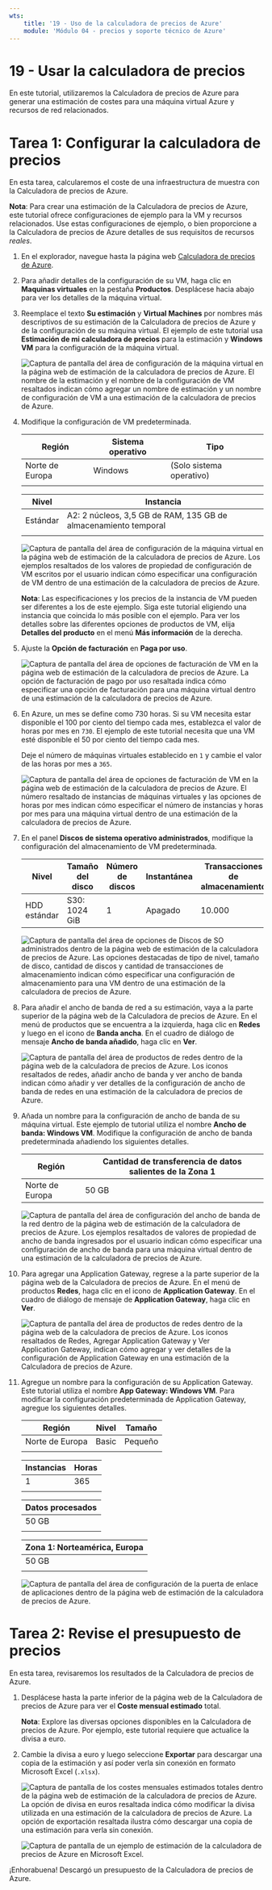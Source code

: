 ```yaml
---
wts:
    title: '19 - Uso de la calculadora de precios de Azure'
    module: 'Módulo 04 - precios y soporte técnico de Azure'
---
```

# 19 - Usar la calculadora de precios

En este tutorial, utilizaremos la Calculadora de precios de Azure para generar una estimación de costes para una máquina virtual Azure y recursos de red relacionados.

# Tarea 1: Configurar la calculadora de precios

En esta tarea, calcularemos el coste de una infraestructura de muestra con la Calculadora de precios de Azure. 

**Nota**: Para crear una estimación de la Calculadora de precios de Azure, este tutorial ofrece configuraciones de ejemplo para la VM y recursos relacionados. Use estas configuraciones de ejemplo, o bien proporcione a la Calculadora de precios de Azure detalles de sus requisitos de recursos *reales*.

1. En el explorador, navegue hasta la página web [Calculadora de precios de Azure](https://azure.microsoft.com/es-es/pricing/calculator/).

2. Para añadir detalles de la configuración de su VM, haga clic en **Maquinas virtuales** en la pestaña **Productos**. Desplácese hacia abajo para ver los detalles de la máquina virtual. 

3. Reemplace el texto **Su estimación** y **Virtual Machines** por nombres más descriptivos de su estimación de la Calculadora de precios de Azure y de la configuración de su máquina virtual. El ejemplo de este tutorial usa **Estimación de mi calculadora de precios** para la estimación y **Windows VM** para la configuración de la máquina virtual.

   ![Captura de pantalla del área de configuración de la máquina virtual en la página web de estimación de la calculadora de precios de Azure. El nombre de la estimación y el nombre de la configuración de VM resaltados indican cómo agregar un nombre de estimación y un nombre de configuración de VM a una estimación de la calculadora de precios de Azure.](../images/1901.png)

4. Modifique la configuración de VM predeterminada.

    | Región | Sistema operativo | Tipo |
    |------|----------------|----|
    | Norte de Europa | Windows | (Solo sistema operativo) |
    | | |

    | Nivel | Instancia |
    |----|--------|
    | Estándar | A2: 2 núcleos, 3,5 GB de RAM, 135 GB de almacenamiento temporal |
    | | |

   ![Captura de pantalla del área de configuración de la máquina virtual en la página web de estimación de la calculadora de precios de Azure. Los ejemplos resaltados de los valores de propiedad de configuración de VM escritos por el usuario indican cómo especificar una configuración de VM dentro de una estimación de la calculadora de precios de Azure.](../images/1902.png)

    **Nota**: Las especificaciones y los precios de la instancia de VM pueden ser diferentes a los de este ejemplo. Siga este tutorial eligiendo una instancia que coincida lo más posible con el ejemplo. Para ver los detalles sobre las diferentes opciones de productos de VM, elija **Detalles del producto** en el menú **Más información** de la derecha.

5. Ajuste la **Opción de facturación** en **Paga por uso**.

   ![Captura de pantalla del área de opciones de facturación de VM en la página web de estimación de la calculadora de precios de Azure. La opción de facturación de pago por uso resaltada indica cómo especificar una opción de facturación para una máquina virtual dentro de una estimación de la calculadora de precios de Azure.](../images/1903.png)

6. En Azure, un mes se define como 730 horas. Si su VM necesita estar disponible el 100 por ciento del tiempo cada mes, establezca el valor de horas por mes en `730`. El ejemplo de este tutorial necesita que una VM esté disponible el 50 por ciento del tiempo cada mes.

    Deje el número de máquinas virtuales establecido en `1` y cambie el valor de las horas por mes a `365`.

   ![Captura de pantalla del área de opciones de facturación de VM en la página web de estimación de la calculadora de precios de Azure. El número resaltado de instancias de máquinas virtuales y las opciones de horas por mes indican cómo especificar el número de instancias y horas por mes para una máquina virtual dentro de una estimación de la calculadora de precios de Azure.](../images/1904.png)

7. En el panel **Discos de sistema operativo administrados**, modifique la configuración del almacenamiento de VM predeterminada.

    | Nivel | Tamaño del disco | Número de discos | Instantánea | Transacciones de almacenamiento |
    | ---- | --------- | --------------- | -------- | -------------------- |
    | HDD estándar | S30: 1024 GiB | 1 | Apagado | 10.000 |

   ![Captura de pantalla del área de opciones de Discos de SO administrados dentro de la página web de estimación de la calculadora de precios de Azure. Las opciones destacadas de tipo de nivel, tamaño de disco, cantidad de discos y cantidad de transacciones de almacenamiento indican cómo especificar una configuración de almacenamiento para una VM dentro de una estimación de la calculadora de precios de Azure.](../images/1905.png)

8. Para añadir el ancho de banda de red a su estimación, vaya a la parte superior de la página web de la Calculadora de precios de Azure. En el menú de productos que se encuentra a la izquierda, haga clic en **Redes** y luego en el icono de **Banda ancha**. En el cuadro de diálogo de mensaje **Ancho de banda añadido**, haga clic en **Ver**.

   ![Captura de pantalla del área de productos de redes dentro de la página web de la calculadora de precios de Azure. Los iconos resaltados de redes, añadir ancho de banda y ver ancho de banda indican cómo añadir y ver detalles de la configuración de ancho de banda de redes en una estimación de la calculadora de precios de Azure.](../images/1906.png)

9. Añada un nombre para la configuración de ancho de banda de su máquina virtual. Este ejemplo de tutorial utiliza el nombre **Ancho de banda: Windows VM**. Modifique la configuración de ancho de banda predeterminada añadiendo los siguientes detalles.

    | Región | Cantidad de transferencia de datos salientes de la Zona 1 |
    | ------ | -------------------------------------- |
    | Norte de Europa | 50 GB |

   ![Captura de pantalla del área de configuración del ancho de banda de la red dentro de la página web de estimación de la calculadora de precios de Azure. Los ejemplos resaltados de valores de propiedad de ancho de banda ingresados por el usuario indican cómo especificar una configuración de ancho de banda para una máquina virtual dentro de una estimación de la calculadora de precios de Azure.](../images/1907.png)

10. Para agregar una Application Gateway, regrese a la parte superior de la página web de la Calculadora de precios de Azure. En el menú de productos **Redes**, haga clic en el icono de **Application Gateway**. En el cuadro de diálogo de mensaje de **Application Gateway**, haga clic en **Ver**.

    ![Captura de pantalla del área de productos de redes dentro de la página web de la calculadora de precios de Azure. Los iconos resaltados de Redes, Agregar Application Gateway y Ver Application Gateway, indican cómo agregar y ver detalles de la configuración de Application Gateway en una estimación de la Calculadora de precios de Azure.](../images/1908.png)

11. Agregue un nombre para la configuración de su Application Gateway. Este tutorial utiliza el nombre **App Gateway: Windows VM**. Para modificar la configuración predeterminada de Application Gateway, agregue los siguientes detalles.

    | Región | Nivel | Tamaño |
    | ------ | ---- | ---- |
    | Norte de Europa | Basic | Pequeño |
    | | |

    | Instancias | Horas |
    | ------- | ------- |
    | 1 | 365 |
    | | |

    | Datos procesados |
    | -------------- |
    | 50 GB |
    | | |

    | Zona 1: Norteamérica, Europa |
    | ----------------------------- |
    | 50 GB |
    | | |

    ![Captura de pantalla del área de configuración de la puerta de enlace de aplicaciones dentro de la página web de estimación de la calculadora de precios de Azure.](../images/1909.png)


# Tarea 2: Revise el presupuesto de precios

En esta tarea, revisaremos los resultados de la Calculadora de precios de Azure. 

1. Desplácese hasta la parte inferior de la página web de la Calculadora de precios de Azure para ver el **Coste mensual estimado** total.

    **Nota**: Explore las diversas opciones disponibles en la Calculadora de precios de Azure. Por ejemplo, este tutorial requiere que actualice la divisa a euro.

2. Cambie la divisa a euro y luego seleccione **Exportar** para descargar una copia de la estimación y así poder verla sin conexión en formato Microsoft Excel (`.xlsx`).

    ![Captura de pantalla de los costes mensuales estimados totales dentro de la página web de estimación de la calculadora de precios de Azure. La opción de divisa en euros resaltada indica cómo modificar la divisa utilizada en una estimación de la calculadora de precios de Azure. La opción de exportación resaltada ilustra cómo descargar una copia de una estimación para verla sin conexión.](../images/1910.png)

    ![Captura de pantalla de un ejemplo de estimación de la calculadora de precios de Azure en Microsoft Excel.](../images/1911.png)

¡Enhorabuena! Descargó un presupuesto de la Calculadora de precios de Azure.
